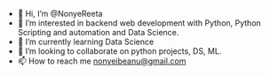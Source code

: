 - 👋 Hi, I’m @NonyeReeta
- 👀 I’m interested in backend web development with Python, Python Scripting and automation and Data Science.
- 🌱 I’m currently learning Data Science
- 💞️ I’m looking to collaborate on python projects, DS, ML.
- 📫 How to reach me nonyeibeanu@gmail.com

<!---
NonyeReeta/NonyeReeta is a ✨ special ✨ repository because its `README.md` (this file) appears on your GitHub profile.
You can click the Preview link to take a look at your changes.
--->
